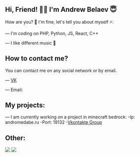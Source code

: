 ## Hi, Friend! 👋🏻 I'm Andrew Belaev 😇

How are you? 🧐 I'm fine, let's tell you about myself ⚡️:

— I'm coding on PHP, Python, JS, React, C++


— I like different music 🎵

## How to contact me?

You can contact me on any social network or by email.

— [VK](https://vk.com/id498281739)

— Email:

## My projects:
— I am currently working on a project in minecraft bedrock: 
  -Ip: andromedabe.ru
  -Port: 19132
  -[Vkontakte Group](https://vk.com/andromedaindustries)

## Other:
![](https://github-readme-stats.vercel.app/api?username=andrewkydev&show_icons=true&theme=dark&count_private=true&hide_title=true&include_all_commits=true&hide_border=true)
![](https://github-readme-stats.vercel.app/api/top-langs/?username=andrewkydev&theme=dark&langs_count=10&layout=compact&hide_border=true)
